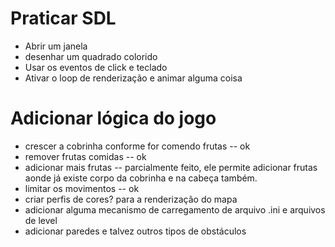 # Praticar SDL

* Abrir um janela
* desenhar um quadrado colorido
* Usar os eventos de click e teclado
* Ativar o loop de renderização e animar alguma coisa

# Adicionar lógica do jogo

* crescer a cobrinha conforme for comendo frutas -- ok
* remover frutas comidas -- ok
* adicionar mais frutas -- parcialmente feito, ele permite adicionar frutas aonde já existe corpo da cobrinha e na cabeça também.
* limitar os movimentos -- ok
* criar perfis de cores? para a renderização do mapa
* adicionar alguma mecanismo de carregamento de arquivo .ini e arquivos de level
* adicionar paredes e talvez outros tipos de obstáculos
